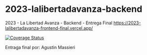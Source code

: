 # 2023-lalibertadavanza-backend
2023 - La Libertad Avanza - Backend - Entrega Final
https://2023-lalibertadavanza-frontend-final.vercel.app/

[![Coverage Status](https://coveralls.io/repos/github/AgustinMassieri/2023-lalibertadavanza-final/badge.svg)](https://coveralls.io/github/AgustinMassieri/2023-lalibertadavanza-final)

Entraga final por: Agustin Massieri
